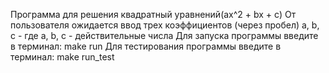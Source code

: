 Программа для решения квадратный уравнений(ax^2 + bx + c)
От пользователя ожидается ввод трех коэффициентов (через пробел) a, b, c - где a, b, c - действительные числа
Для запуска программы введите в терминал: make run
Для тестирования программы введите в терминал: make run_test

